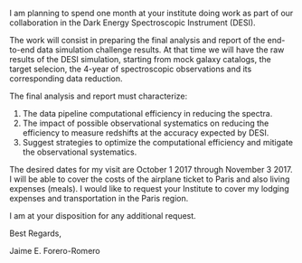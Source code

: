 

I am planning to spend one month at your institute
doing work as part of our collaboration in the Dark Energy
Spectroscopic Instrument (DESI).

The work will consist in preparing the final analysis and report
of the end-to-end data simulation challenge results. At that time
we will have the raw results of the DESI simulation, starting
from mock galaxy catalogs, the target selecion, the 4-year of
spectroscopic observations and its corresponding data reduction.

The final analysis and report must characterize:
1. The data pipeline computational efficiency in reducing the spectra.
2. The impact of possible observational systematics on
   reducing the efficiency to measure redshifts at the
   accuracy expected by DESI.
3. Suggest strategies to optimize the computational efficiency
   and mitigate the observational systematics.

The desired dates for my visit are October 1 2017 through November 3 2017.
I will be able to cover the costs of the airplane ticket to Paris and
also living expenses (meals). I would like to request
your Institute to cover my lodging expenses and transportation in the Paris
region.

I am at your disposition for any additional request.

Best Regards,

Jaime E. Forero-Romero
